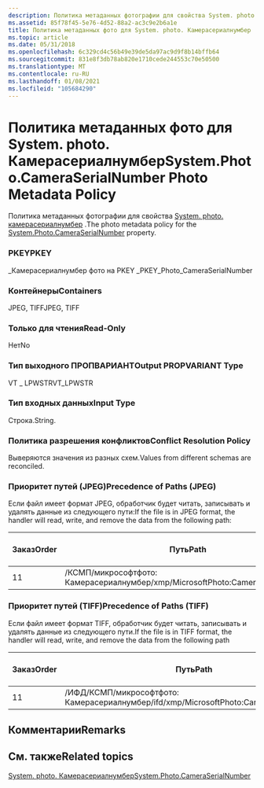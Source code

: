 ```yaml
---
description: Политика метаданных фотографии для свойства System. photo. Камерасериалнумбер.
ms.assetid: 85f78f45-5e76-4d52-88a2-ac3c9e2b6a1e
title: Политика метаданных фото для System. photo. Камерасериалнумбер
ms.topic: article
ms.date: 05/31/2018
ms.openlocfilehash: 6c329cd4c56b49e39de5da97ac9d9f8b14bffb64
ms.sourcegitcommit: 831e8f3db78ab820e1710cede244553c70e50500
ms.translationtype: MT
ms.contentlocale: ru-RU
ms.lasthandoff: 01/08/2021
ms.locfileid: "105684290"
---
```

# <a name="systemphotocameraserialnumber-photo-metadata-policy"></a><span data-ttu-id="dfb3f-103">Политика метаданных фото для System. photo. Камерасериалнумбер</span><span class="sxs-lookup"><span data-stu-id="dfb3f-103">System.Photo.CameraSerialNumber Photo Metadata Policy</span></span>

<span data-ttu-id="dfb3f-104">Политика метаданных фотографии для свойства [System. photo. камерасериалнумбер](../properties/props-system-photo-cameraserialnumber.md) .</span><span class="sxs-lookup"><span data-stu-id="dfb3f-104">The photo metadata policy for the [System.Photo.CameraSerialNumber](../properties/props-system-photo-cameraserialnumber.md) property.</span></span>

### <a name="pkey"></a><span data-ttu-id="dfb3f-105">PKEY</span><span class="sxs-lookup"><span data-stu-id="dfb3f-105">PKEY</span></span>

<span data-ttu-id="dfb3f-106">\_Камерасериалнумбер фото на PKEY \_</span><span class="sxs-lookup"><span data-stu-id="dfb3f-106">PKEY\_Photo\_CameraSerialNumber</span></span>

### <a name="containers"></a><span data-ttu-id="dfb3f-107">Контейнеры</span><span class="sxs-lookup"><span data-stu-id="dfb3f-107">Containers</span></span>

<span data-ttu-id="dfb3f-108">JPEG, TIFF</span><span class="sxs-lookup"><span data-stu-id="dfb3f-108">JPEG, TIFF</span></span>

### <a name="read-only"></a><span data-ttu-id="dfb3f-109">Только для чтения</span><span class="sxs-lookup"><span data-stu-id="dfb3f-109">Read-Only</span></span>

<span data-ttu-id="dfb3f-110">Нет</span><span class="sxs-lookup"><span data-stu-id="dfb3f-110">No</span></span>

### <a name="output-propvariant-type"></a><span data-ttu-id="dfb3f-111">Тип выходного ПРОПВАРИАНТ</span><span class="sxs-lookup"><span data-stu-id="dfb3f-111">Output PROPVARIANT Type</span></span>

<span data-ttu-id="dfb3f-112">VT \_ LPWSTR</span><span class="sxs-lookup"><span data-stu-id="dfb3f-112">VT\_LPWSTR</span></span>

### <a name="input-type"></a><span data-ttu-id="dfb3f-113">Тип входных данных</span><span class="sxs-lookup"><span data-stu-id="dfb3f-113">Input Type</span></span>

<span data-ttu-id="dfb3f-114">Строка.</span><span class="sxs-lookup"><span data-stu-id="dfb3f-114">String.</span></span>

### <a name="conflict-resolution-policy"></a><span data-ttu-id="dfb3f-115">Политика разрешения конфликтов</span><span class="sxs-lookup"><span data-stu-id="dfb3f-115">Conflict Resolution Policy</span></span>

<span data-ttu-id="dfb3f-116">Выверяются значения из разных схем.</span><span class="sxs-lookup"><span data-stu-id="dfb3f-116">Values from different schemas are reconciled.</span></span>

### <a name="precedence-of-paths-jpeg"></a><span data-ttu-id="dfb3f-117">Приоритет путей (JPEG)</span><span class="sxs-lookup"><span data-stu-id="dfb3f-117">Precedence of Paths (JPEG)</span></span>

<span data-ttu-id="dfb3f-118">Если файл имеет формат JPEG, обработчик будет читать, записывать и удалять данные из следующего пути:</span><span class="sxs-lookup"><span data-stu-id="dfb3f-118">If the file is in JPEG format, the handler will read, write, and remove the data from the following path:</span></span>



| <span data-ttu-id="dfb3f-119">Заказ</span><span class="sxs-lookup"><span data-stu-id="dfb3f-119">Order</span></span> | <span data-ttu-id="dfb3f-120">Путь</span><span class="sxs-lookup"><span data-stu-id="dfb3f-120">Path</span></span>                                   | <span data-ttu-id="dfb3f-121">Формат диска</span><span class="sxs-lookup"><span data-stu-id="dfb3f-121">Disk Format</span></span> | <span data-ttu-id="dfb3f-122">Обязательно</span><span class="sxs-lookup"><span data-stu-id="dfb3f-122">Required</span></span> |
|-------|----------------------------------------|-------------|----------|
| <span data-ttu-id="dfb3f-123">1</span><span class="sxs-lookup"><span data-stu-id="dfb3f-123">1</span></span>     | <span data-ttu-id="dfb3f-124">/КСМП/микрософтфото: Камерасериалнумбер</span><span class="sxs-lookup"><span data-stu-id="dfb3f-124">/xmp/MicrosoftPhoto:CameraSerialNumber</span></span> | <span data-ttu-id="dfb3f-125">Юникод</span><span class="sxs-lookup"><span data-stu-id="dfb3f-125">Unicode</span></span>     | <span data-ttu-id="dfb3f-126">Да</span><span class="sxs-lookup"><span data-stu-id="dfb3f-126">Yes</span></span>      |



 

### <a name="precedence-of-paths-tiff"></a><span data-ttu-id="dfb3f-127">Приоритет путей (TIFF)</span><span class="sxs-lookup"><span data-stu-id="dfb3f-127">Precedence of Paths (TIFF)</span></span>

<span data-ttu-id="dfb3f-128">Если файл имеет формат TIFF, обработчик будет читать, записывать и удалять данные из следующего пути.</span><span class="sxs-lookup"><span data-stu-id="dfb3f-128">If the file is in TIFF format, the handler will read, write, and remove the data from the following path</span></span>



| <span data-ttu-id="dfb3f-129">Заказ</span><span class="sxs-lookup"><span data-stu-id="dfb3f-129">Order</span></span> | <span data-ttu-id="dfb3f-130">Путь</span><span class="sxs-lookup"><span data-stu-id="dfb3f-130">Path</span></span>                                       | <span data-ttu-id="dfb3f-131">Формат диска</span><span class="sxs-lookup"><span data-stu-id="dfb3f-131">Disk Format</span></span> | <span data-ttu-id="dfb3f-132">Обязательно</span><span class="sxs-lookup"><span data-stu-id="dfb3f-132">Required</span></span> |
|-------|--------------------------------------------|-------------|----------|
| <span data-ttu-id="dfb3f-133">1</span><span class="sxs-lookup"><span data-stu-id="dfb3f-133">1</span></span>     | <span data-ttu-id="dfb3f-134">/ИФД/КСМП/микрософтфото: Камерасериалнумбер</span><span class="sxs-lookup"><span data-stu-id="dfb3f-134">/ifd/xmp/MicrosoftPhoto:CameraSerialNumber</span></span> | <span data-ttu-id="dfb3f-135">Юникод</span><span class="sxs-lookup"><span data-stu-id="dfb3f-135">Unicode</span></span>     | <span data-ttu-id="dfb3f-136">Да</span><span class="sxs-lookup"><span data-stu-id="dfb3f-136">Yes</span></span>      |



 

## <a name="remarks"></a><span data-ttu-id="dfb3f-137">Комментарии</span><span class="sxs-lookup"><span data-stu-id="dfb3f-137">Remarks</span></span>

## <a name="related-topics"></a><span data-ttu-id="dfb3f-138">См. также</span><span class="sxs-lookup"><span data-stu-id="dfb3f-138">Related topics</span></span>

<dl> <dt>

[<span data-ttu-id="dfb3f-139">System. photo. Камерасериалнумбер</span><span class="sxs-lookup"><span data-stu-id="dfb3f-139">System.Photo.CameraSerialNumber</span></span>](../properties/props-system-photo-cameraserialnumber.md)
</dt> </dl>

 

 
